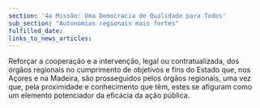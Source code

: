 ```yaml
---
section: '4a Missão: Uma Democracia de Qualidade para Todos'
sub_section: "Autonomias regionais mais fortes"
fulfilled_date:
links_to_news_articles:
---
```


Reforçar a cooperação e a intervenção, legal ou contratualizada, dos órgãos regionais no cumprimento de objetivos e fins do Estado que, nos Açores e na Madeira, são prosseguidos pelos órgãos regionais, uma vez que, pela proximidade e conhecimento que têm, estes se afiguram como um elemento potenciador da eficácia da ação pública.